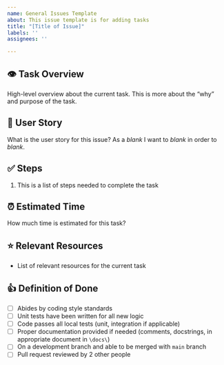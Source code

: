 ```yaml
---
name: General Issues Template
about: This issue template is for adding tasks
title: "[Title of Issue]"
labels: ''
assignees: ''

---
```


## 👁️ Task Overview

High-level overview about the current task. This is more about the “why” and purpose of the task.

## 📖 User Story

What is the user story for this issue? As a _blank_ I want to _blank_ in order to _blank_.

## ✅ Steps

1. This is a list of steps needed to complete the task

## ⏰ Estimated Time

How much time is estimated for this task?

## ⭐ Relevant Resources

- List of relevant resources for the current task

## 👍 Definition of Done
- [ ] Abides by coding style standards
- [ ] Unit tests have been written for all new logic
- [ ] Code passes all local tests (unit, integration if applicable)
- [ ] Proper documentation provided if needed (comments, docstrings, in appropriate document in `\docs\`)
- [ ] On a development branch and able to be merged with `main` branch
- [ ] Pull request reviewed by 2 other people
